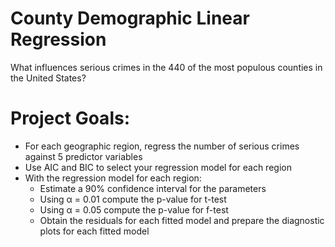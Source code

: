 # County Demographic Linear Regression

What influences serious crimes in the 440 of the most populous counties in the United States?

# Project Goals:

- For each geographic region, regress the number of serious crimes against 5 predictor variables
- Use AIC and BIC to select your regression model for each region
- With the regression model for each region:
   - Estimate a 90% confidence interval for the parameters
   - Using α = 0.01 compute the p-value for t-test
   - Using α = 0.05 compute the p-value for f-test
   - Obtain the residuals for each fitted model and prepare the diagnostic plots for each fitted model
